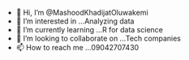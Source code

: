 - 👋 Hi, I’m @MashoodKhadijatOluwakemi
- 👀 I’m interested in ...Analyzing data
- 🌱 I’m currently learning ...R for data science 
- 💞️ I’m looking to collaborate on ...Tech companies 
- 📫 How to reach me ...09042707430

<!---
MashoodKhadijatOluwakemi/MashoodKhadijatOluwakemi is a ✨ special ✨ repository because its `README.md` (this file) appears on your GitHub profile.
You can click the Preview link to take a look at your changes.
--->
